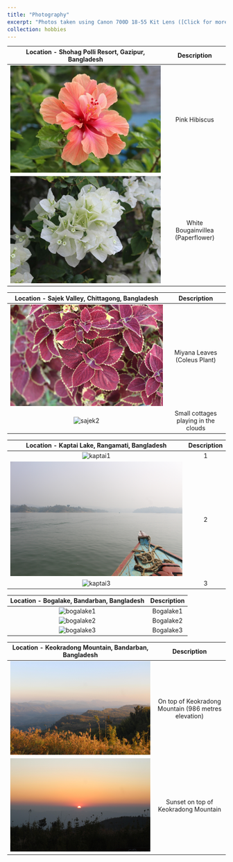```yaml
---
title: "Photography"
excerpt: "Photos taken using Canon 700D 18-55 Kit Lens ([Click for more](https://abdulhamidrumman.github.io/hobbies/hobbies-2/)) <br/> <img src='/images/photography/photo1.jpg' width='600px' height='360px'>"
collection: hobbies
---
```

Location - Shohag Polli Resort, Gazipur, Bangladesh | Description
:-----------------------------:|:------------------------------------: 
![Flower1](/images/photography/flower1.jpg) | Pink Hibiscus 
![Flower2](/images/photography/flower2.jpg) | White Bougainvillea (Paperflower)

Location - Sajek Valley, Chittagong, Bangladesh | Description
:-----------------------------:|:------------------------------------:
![sajek1](/images/photography/sajek1.jpg) | Miyana Leaves (Coleus Plant)
![sajek2](/images/photography/sajek2.jpg) | Small cottages playing in the clouds

Location - Kaptai Lake, Rangamati, Bangladesh | Description
:-----------------------------:|:------------------------------------:
![kaptai1](/images/photography/kaptai1.jpg) | 1
![kaptai2](/images/photography/kaptai2.jpg) | 2
![kaptai3](/images/photography/kaptai3.jpg) | 3

Location - Bogalake, Bandarban, Bangladesh | Description
:-----------------------------:|:------------------------------------:
![bogalake1](/images/photography/bogalake1.jpg) | Bogalake1
![bogalake2](/images/photography/bogalake2.jpg) | Bogalake2
![bogalake3](/images/photography/bogalake3.jpg) | Bogalake3

Location - Keokradong Mountain, Bandarban, Bangladesh | Description
:-----------------------------:|:------------------------------------:
![keokradong1](/images/photography/keokradong1.jpg) | On top of Keokradong Mountain (986 metres elevation)
![keokradong2](/images/photography/keokradong2.jpg) | Sunset on top of Keokradong Mountain
